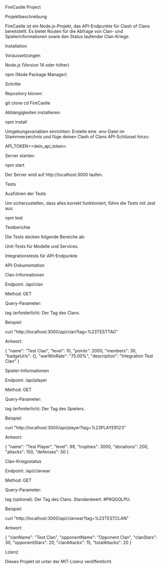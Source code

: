 FireCastle Project

Projektbeschreibung

FireCastle ist ein Node.js-Projekt, das API-Endpunkte für Clash of Clans bereitstellt. Es bietet Routen für die Abfrage von Clan- und Spielerinformationen sowie den Status laufender Clan-Kriege.

Installation

Voraussetzungen

Node.js (Version 14 oder höher)

npm (Node Package Manager)

Schritte

Repository klonen:

git clone <repository-url>
cd FireCastle

Abhängigkeiten installieren:

npm install

Umgebungsvariablen einrichten:
Erstelle eine .env-Datei im Stammverzeichnis und füge deinen Clash of Clans API-Schlüssel hinzu:

API_TOKEN=<dein_api_token>

Server starten:

npm start

Der Server wird auf http://localhost:3000 laufen.

Tests

Ausführen der Tests

Um sicherzustellen, dass alles korrekt funktioniert, führe die Tests mit Jest aus:

npm test

Testberichte

Die Tests decken folgende Bereiche ab:

Unit-Tests für Modelle und Services.

Integrationstests für API-Endpunkte.

API-Dokumentation

Clan-Informationen

Endpoint: /api/clan

Method: GET

Query-Parameter:

tag (erforderlich): Der Tag des Clans.

Beispiel:

curl "http://localhost:3000/api/clan?tag=%23TESTTAG"

Antwort:

{
  "name": "Test Clan",
  "level": 10,
  "points": 2000,
  "members": 30,
  "badgeUrls": {},
  "warWinRate": "75.00%",
  "description": "Integration Test Clan"
}

Spieler-Informationen

Endpoint: /api/player

Method: GET

Query-Parameter:

tag (erforderlich): Der Tag des Spielers.

Beispiel:

curl "http://localhost:3000/api/player?tag=%23PLAYER123"

Antwort:

{
  "name": "Test Player",
  "level": 99,
  "trophies": 3000,
  "donations": 200,
  "attacks": 150,
  "defenses": 50
}

Clan-Kriegsstatus

Endpoint: /api/clanwar

Method: GET

Query-Parameter:

tag (optional): Der Tag des Clans. Standardwert: #P9QGQLPU.

Beispiel:

curl "http://localhost:3000/api/clanwar?tag=%23TESTCLAN"

Antwort:

{
  "clanName": "Test Clan",
  "opponentName": "Opponent Clan",
  "clanStars": 30,
  "opponentStars": 20,
  "clanAttacks": 15,
  "totalAttacks": 20
}

Lizenz

Dieses Projekt ist unter der MIT-Lizenz veröffentlicht.

